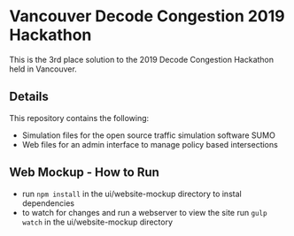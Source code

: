 # Vancouver Decode Congestion 2019 Hackathon

This is the 3rd place solution to the 2019 Decode Congestion Hackathon held in Vancouver.

## Details

This repository contains the following:
- Simulation files for the open source traffic simulation software SUMO
- Web files for an admin interface to manage policy based intersections

## Web Mockup - How to Run

- run `npm install` in the ui/website-mockup directory to instal dependencies
- to watch for changes and run a webserver to view the site run `gulp watch` in the ui/website-mockup directory
